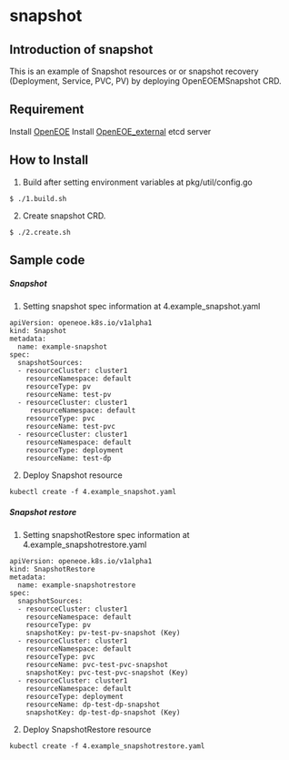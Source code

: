 # snapshot

## Introduction of snapshot

This is an example of Snapshot resources or or snapshot recovery (Deployment, Service, PVC, PV) by deploying OpenEOEMSnapshot CRD.

## Requirement
Install [OpenEOE](https://github.com/openeoe/Public_OpenEOE)
Install [OpenEOE_external](https://github.com/openeoe/Public_OpenEOE_external) etcd server


## How to Install
1. Build after setting environment variables at pkg/util/config.go
```
$ ./1.build.sh
```

2. Create snapshot CRD. 
```
$ ./2.create.sh
```

## Sample code

##### Snapshot

1. Setting snapshot spec information at 4.example_snapshot.yaml
```
apiVersion: openeoe.k8s.io/v1alpha1
kind: Snapshot
metadata:
  name: example-snapshot
spec:
  snapshotSources:
  - resourceCluster: cluster1
    resourceNamespace: default
    resourceType: pv
    resourceName: test-pv
  - resourceCluster: cluster1
     resourceNamespace: default
    resourceType: pvc
    resourceName: test-pvc
  - resourceCluster: cluster1
    resourceNamespace: default
    resourceType: deployment
    resourceName: test-dp
```

2.  Deploy Snapshot resource 
```
kubectl create -f 4.example_snapshot.yaml
```

##### Snapshot restore

1. Setting snapshotRestore spec information at 4.example_snapshotrestore.yaml
```
apiVersion: openeoe.k8s.io/v1alpha1
kind: SnapshotRestore
metadata:
  name: example-snapshotrestore
spec:
  snapshotSources:
  - resourceCluster: cluster1
    resourceNamespace: default
    resourceType: pv
    snapshotKey: pv-test-pv-snapshot (Key)
  - resourceCluster: cluster1
    resourceNamespace: default
    resourceType: pvc
    resourceName: pvc-test-pvc-snapshot
    snapshotKey: pvc-test-pvc-snapshot (Key)
  - resourceCluster: cluster1
    resourceNamespace: default
    resourceType: deployment
    resourceName: dp-test-dp-snapshot
    snapshotKey: dp-test-dp-snapshot (Key)
```

2.  Deploy SnapshotRestore resource 
```
kubectl create -f 4.example_snapshotrestore.yaml
```